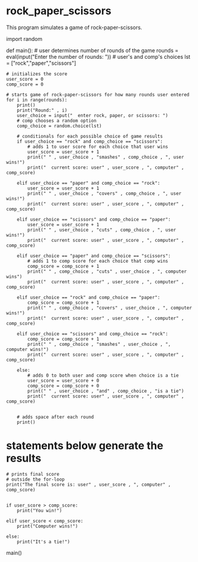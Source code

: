 # rock_paper_scissors
This program simulates a game of rock-paper-scissors.

import random

def main():
    # user determines number of rounds of the game
    rounds = eval(input("Enter the number of rounds: "))
    # user's and comp's choices
    lst = ["rock","paper","scissors"]

    # initializes the score
    user_score = 0
    comp_score = 0

    # starts game of rock-paper-scissors for how many rounds user entered
    for i in range(rounds):
        print()
        print("Round:" , i)
        user_choice = input("  enter rock, paper, or scissors: ")
        # comp chooses a random option
        comp_choice = random.choice(lst)
        
        # conditionals for each possible choice of game results
        if user_choice == "rock" and comp_choice == "scissors":
            # adds 1 to user score for each choice that user wins
            user_score = user_score + 1
            print(" " , user_choice , "smashes" , comp_choice , ", user wins!")
            print("  current score: user" , user_score , ", computer" , comp_score)
            
        elif user_choice == "paper" and comp_choice == "rock":
            user_score = user_score + 1
            print(" " , user_choice , "covers" , comp_choice , ", user wins!")
            print("  current score: user" , user_score , ", computer" , comp_score)

        elif user_choice == "scissors" and comp_choice == "paper":
            user_score = user_score + 1
            print(" " , user_choice , "cuts" , comp_choice , ", user wins!")
            print("  current score: user" , user_score , ", computer" , comp_score)
            
        elif user_choice == "paper" and comp_choice == "scissors":
            # adds 1 to comp score for each choice that comp wins
            comp_score = comp_score + 1
            print(" " , comp_choice , "cuts" , user_choice , ", computer wins")
            print("  current score: user" , user_score , ", computer" , comp_score)
            
        elif user_choice == "rock" and comp_choice == "paper":
            comp_score = comp_score + 1
            print(" " , comp_choice , "covers" , user_choice , ", computer wins!")
            print("  current score: user" , user_score , ", computer" , comp_score)
            
        elif user_choice == "scissors" and comp_choice == "rock":
            comp_score = comp_score + 1
            print(" " , comp_choice , "smashes" , user_choice , ", computer wins!")
            print("  current score: user" , user_score , ", computer" , comp_score)

        else:
            # adds 0 to both user and comp score when choice is a tie
            user_score = user_score + 0
            comp_score = comp_score + 0
            print(" " , user_choice , "and" , comp_choice , "is a tie")
            print("  current score: user" , user_score , ", computer" , comp_score)

                           
        # adds space after each round             
        print()
        
# statements below generate the results        
    # prints final score
    # outside the for-loop
    print("The final score is: user" , user_score , ", computer" , comp_score)

    
    if user_score > comp_score:
        print("You win!")
        
    elif user_score < comp_score:
        print("Computer wins!")
        
    else:
        print("It's a tie!")


main()
